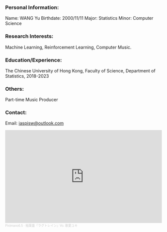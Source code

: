 ### Personal Information:

Name: WANG Yu
Birthdate: 2000/11/11
Major: Statistics
Minor: Computer Science

### Research Interests:
Machine Learning, Reinforcement Learning, Computer Music.

### Education/Experience:
The Chinese University of Hong Kong, Faculty of Science, Department of Statistics, 2018-2023

### Others:
Part-time Music Producer

### Contact:
Email: iaspisw@outlook.com

<iframe width="100%" height="300" scrolling="no" frameborder="no" allow="autoplay" src="https://w.soundcloud.com/player/?url=https%3A//api.soundcloud.com/tracks/862214809&color=%23ff5500&auto_play=false&hide_related=false&show_comments=true&show_user=true&show_reposts=false&show_teaser=true&visual=true"></iframe><div style="font-size: 10px; color: #cccccc;line-break: anywhere;word-break: normal;overflow: hidden;white-space: nowrap;text-overflow: ellipsis; font-family: Interstate,Lucida Grande,Lucida Sans Unicode,Lucida Sans,Garuda,Verdana,Tahoma,sans-serif;font-weight: 100;"><a href="https://soundcloud.com/paulogot-pv" title="Pirómano6.5" target="_blank" style="color: #cccccc; text-decoration: none;">Pirómano6.5</a> · <a href="https://soundcloud.com/paulogot-pv/vo-1" title="稲葉曇『ラグトレイン』Vo. 歌愛ユキ" target="_blank" style="color: #cccccc; text-decoration: none;">稲葉曇『ラグトレイン』Vo. 歌愛ユキ</a></div>
